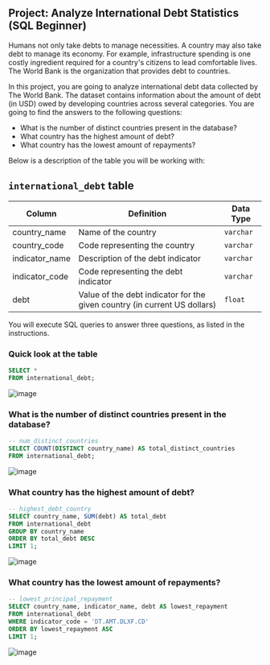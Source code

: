 ## Project: Analyze International Debt Statistics (SQL Beginner)

Humans not only take debts to manage necessities. A country may also take debt to manage its economy. For example, infrastructure spending is one costly ingredient required for a country's citizens to lead comfortable lives. The World Bank is the organization that provides debt to countries.

In this project, you are going to analyze international debt data collected by The World Bank. The dataset contains information about the amount of debt (in USD) owed by developing countries across several categories. You are going to find the answers to the following questions:

- What is the number of distinct countries present in the database?
- What country has the highest amount of debt?
- What country has the lowest amount of repayments?

Below is a description of the table you will be working with:

## `international_debt` table

| Column | Definition | Data Type |
| --- | --- | --- |
| country_name | Name of the country | `varchar` |
| country_code | Code representing the country | `varchar` |
| indicator_name | Description of the debt indicator | `varchar` |
| indicator_code | Code representing the debt indicator | `varchar` |
| debt | Value of the debt indicator for the given country (in current US dollars) | `float` |

You will execute SQL queries to answer three questions, as listed in the instructions.


### Quick look at the table
```sql
SELECT *
FROM international_debt;
```
![image](https://github.com/NguyenMav/DataCamp_SQL_Beginner_International_Debt/assets/149219810/b0c59170-cb8a-4130-9d5d-dd524aeb5a02)


### What is the number of distinct countries present in the database?
```sql
-- num_distinct_countries 
SELECT COUNT(DISTINCT country_name) AS total_distinct_countries
FROM international_debt;
```
![image](https://github.com/NguyenMav/DataCamp_SQL_Beginner_International_Debt/assets/149219810/bd8a7e00-12bd-49cb-a2b3-e7fba011455a)


### What country has the highest amount of debt?
```sql
-- highest_debt_country 
SELECT country_name, SUM(debt) AS total_debt
FROM international_debt
GROUP BY country_name
ORDER BY total_debt DESC
LIMIT 1;
```
![image](https://github.com/NguyenMav/DataCamp_SQL_Beginner_International_Debt/assets/149219810/da199bcf-73bb-4904-806b-66b99895546f)


### What country has the lowest amount of repayments?
```sql
-- lowest_principal_repayment 
SELECT country_name, indicator_name, debt AS lowest_repayment
FROM international_debt
WHERE indicator_code = 'DT.AMT.DLXF.CD'
ORDER BY lowest_repayment ASC
LIMIT 1;
```
![image](https://github.com/NguyenMav/DataCamp_SQL_Beginner_International_Debt/assets/149219810/b01349e5-a307-4388-9816-667001cbfefe)
